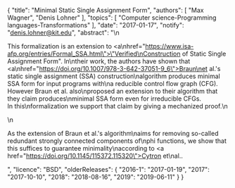 {
    "title": "Minimal Static Single Assignment Form",
    "authors": [
        "Max Wagner",
        "Denis Lohner"
    ],
    "topics": [
        "Computer science-Programming languages-Transformations"
    ],
    "date": "2017-01-17",
    "notify": "denis.lohner@kit.edu",
    "abstract": "\n<p>This formalization is an extension to <a\nhref=\"https://www.isa-afp.org/entries/Formal_SSA.html\">\"Verified\nConstruction of Static Single Assignment Form\"</a>. In\ntheir work, the authors have shown that <a\nhref=\"https://doi.org/10.1007/978-3-642-37051-9_6\">Braun\net al.'s static single assignment (SSA) construction\nalgorithm</a> produces minimal SSA form for input programs with\na reducible control flow graph (CFG). However Braun et al. also\nproposed an extension to their algorithm that they claim produces\nminimal SSA form even for irreducible CFGs.<br> In this\nformalization we support that claim by giving a mechanized proof.\n</p>\n<p>As the extension of Braun et al.'s algorithm\naims for removing so-called redundant strongly connected components of\nphi functions, we show that this suffices to guarantee minimality\naccording to <a href=\"https://doi.org/10.1145/115372.115320\">Cytron et\nal.</a>.</p>",
    "licence": "BSD",
    "olderReleases": {
        "2016-1": "2017-01-19",
        "2017": "2017-10-10",
        "2018": "2018-08-16",
        "2019": "2019-06-11"
    }
}